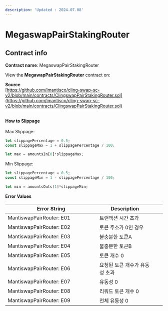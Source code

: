 ```yaml
---
description: 'Updated : 2024.07.08'
---
```


# MegaswapPairStakingRouter

## Contract info

**Contract name**: MegaswapPairStakingRouter

View the **MegawapPairStakingRouter** contract on:



**Source**\
[https://github.com/imantisco/cling-swap-sc-v2/blob/main/contracts/ClingswapPairStakingRouter.sol](https://github.com/imantisco/cling-swap-sc-v2/blob/main/contracts/ClingswapPairStakingRouter.sol)



\
**How to Slippage**\
\
Max Slippage:

```javascript
let slippagePercentage = 0.5;
const slippageMax = 1 + slippagePercentage / 100;

let max = amountsIn[0]*slippageMax;
```

Min Slippage:

```javascript
let slippagePercentage = 0.5;
const slippageMin = 1 - slippagePercentage / 100;

let min = amountsOuts[1]*slippageMin;
```



**Error Values**

<table><thead><tr><th width="401.2064807837227">Error String</th><th width="242.33333333333331">Description</th><th data-hidden></th><th data-hidden></th></tr></thead><tbody><tr><td>MantiswapPairRouter: E01</td><td>트랜잭션 시간 초과</td><td></td><td></td></tr><tr><td>MantiswapPairRouter: E02</td><td>토큰 주소가 0인 경우</td><td></td><td></td></tr><tr><td>MantiswapPairRouter: E03</td><td>불충분한 토큰A</td><td></td><td></td></tr><tr><td>MantiswapPairRouter: E04</td><td>불충분한 토큰B</td><td></td><td></td></tr><tr><td>MantiswapPairRouter: E05</td><td>토큰 개수 0</td><td></td><td></td></tr><tr><td>MantiswapPairRouter: E06</td><td>요청된 토큰 개수가 유동성 초과</td><td></td><td></td></tr><tr><td>MantiswapPairRouter: E07</td><td>유동성 0</td><td></td><td></td></tr><tr><td>MantiswapPairRouter: E08</td><td>리워드 토큰 개수 0</td><td></td><td></td></tr><tr><td>MantiswapPairRouter: E09</td><td>전체 유동성 0</td><td></td><td></td></tr></tbody></table>



